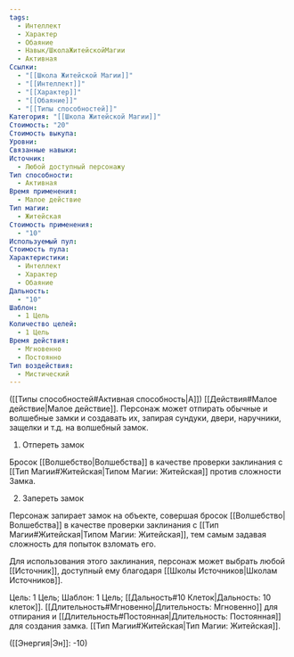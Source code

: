 ```yaml
---
tags:
  - Интеллект
  - Характер
  - Обаяние
  - Навык/ШколаЖитейскойМагии
  - Активная
Ссылки:
  - "[[Школа Житейской Магии]]"
  - "[[Интеллект]]"
  - "[[Характер]]"
  - "[[Обаяние]]"
  - "[[Типы способностей]]"
Категория: "[[Школа Житейской Магии]]"
Стоимость: "20"
Стоимость выкупа: 
Уровни: 
Связанные навыки: 
Источник:
  - Любой доступный персонажу
Тип способности:
  - Активная
Время применения:
  - Малое действие
Тип магии:
  - Житейская
Стоимость применения:
  - "10"
Используемый пул: 
Стоимость пула: 
Характеристики:
  - Интеллект
  - Характер
  - Обаяние
Дальность:
  - "10"
Шаблон:
  - 1 Цель
Количество целей:
  - 1 Цель
Время действия:
  - Мгновенно
  - Постоянно
Тип воздействия:
  - Мистический
---
```

([[Типы способностей#Активная способность|А]]) [[Действия#Малое действие|Малое действие]]. Персонаж может отпирать обычные и волшебные замки и создавать их, запирая сундуки, двери, наручники, защелки и т.д. на волшебный замок.

1. Отпереть замок

Бросок [[Волшебство|Волшебства]] в качестве проверки заклинания с [[Тип Магии#Житейская|Типом Магии: Житейская]] против сложности Замка. 

2. Запереть замок

Персонаж запирает замок на объекте, совершая бросок [[Волшебство|Волшебства]] в качестве проверки заклинания с [[Тип Магии#Житейская|Типом Магии: Житейская]], тем самым задавая сложность для попыток взломать его.

Для использования этого заклинания, персонаж может выбрать любой [[Источник]], доступный ему благодаря [[Школы Источников|Школам Источников]].
 
Цель: 1 Цель; Шаблон: 1 Цель; [[Дальность#10 Клеток|Дальность: 10 клеток]]. [[Длительность#Мгновенно|Длительность: Мгновенно]] для отпирания и  [[Длительность#Постоянная|Длительность: Постоянная]] для создания замка. [[Тип Магии#Житейская|Тип Магии: Житейская]].

([[Энергия|Эн]]: -10)